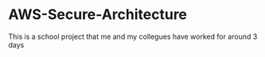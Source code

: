 # AWS-Secure-Architecture
This is a school project that me and my collegues have worked for around 3 days
